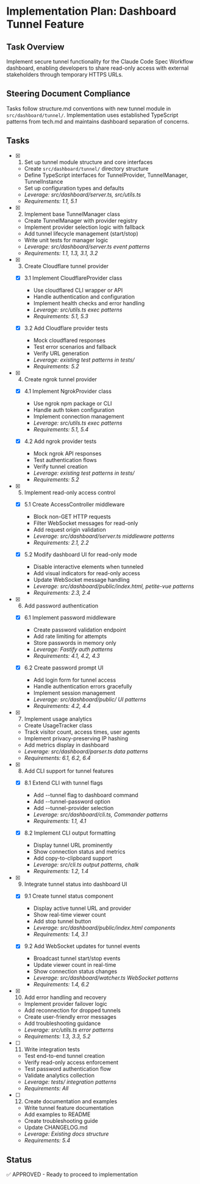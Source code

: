 # Implementation Plan: Dashboard Tunnel Feature

## Task Overview
Implement secure tunnel functionality for the Claude Code Spec Workflow dashboard, enabling developers to share read-only access with external stakeholders through temporary HTTPS URLs.

## Steering Document Compliance
Tasks follow structure.md conventions with new tunnel module in `src/dashboard/tunnel/`. Implementation uses established TypeScript patterns from tech.md and maintains dashboard separation of concerns.

## Tasks

- [x] 1. Set up tunnel module structure and core interfaces
  - Create `src/dashboard/tunnel/` directory structure
  - Define TypeScript interfaces for TunnelProvider, TunnelManager, TunnelInstance
  - Set up configuration types and defaults
  - _Leverage: src/dashboard/server.ts, src/utils.ts_
  - _Requirements: 1.1, 5.1_

- [x] 2. Implement base TunnelManager class
  - Create TunnelManager with provider registry
  - Implement provider selection logic with fallback
  - Add tunnel lifecycle management (start/stop)
  - Write unit tests for manager logic
  - _Leverage: src/dashboard/server.ts event patterns_
  - _Requirements: 1.1, 1.3, 3.1, 3.2_

- [x] 3. Create Cloudflare tunnel provider
  - [x] 3.1 Implement CloudflareProvider class
    - Use cloudflared CLI wrapper or API
    - Handle authentication and configuration
    - Implement health checks and error handling
    - _Leverage: src/utils.ts exec patterns_
    - _Requirements: 5.1, 5.3_
  
  - [x] 3.2 Add Cloudflare provider tests
    - Mock cloudflared responses
    - Test error scenarios and fallback
    - Verify URL generation
    - _Leverage: existing test patterns in tests/_
    - _Requirements: 5.2_

- [x] 4. Create ngrok tunnel provider
  - [x] 4.1 Implement NgrokProvider class
    - Use ngrok npm package or CLI
    - Handle auth token configuration
    - Implement connection management
    - _Leverage: src/utils.ts exec patterns_
    - _Requirements: 5.1, 5.4_
  
  - [x] 4.2 Add ngrok provider tests
    - Mock ngrok API responses
    - Test authentication flows
    - Verify tunnel creation
    - _Leverage: existing test patterns in tests/_
    - _Requirements: 5.2_

- [x] 5. Implement read-only access control
  - [x] 5.1 Create AccessController middleware
    - Block non-GET HTTP requests
    - Filter WebSocket messages for read-only
    - Add request origin validation
    - _Leverage: src/dashboard/server.ts middleware patterns_
    - _Requirements: 2.1, 2.2_
  
  - [x] 5.2 Modify dashboard UI for read-only mode
    - Disable interactive elements when tunneled
    - Add visual indicators for read-only access
    - Update WebSocket message handling
    - _Leverage: src/dashboard/public/index.html, petite-vue patterns_
    - _Requirements: 2.3, 2.4_

- [x] 6. Add password authentication
  - [x] 6.1 Implement password middleware
    - Create password validation endpoint
    - Add rate limiting for attempts
    - Store passwords in memory only
    - _Leverage: Fastify auth patterns_
    - _Requirements: 4.1, 4.2, 4.3_
  
  - [x] 6.2 Create password prompt UI
    - Add login form for tunnel access
    - Handle authentication errors gracefully
    - Implement session management
    - _Leverage: src/dashboard/public/ UI patterns_
    - _Requirements: 4.2, 4.4_

- [x] 7. Implement usage analytics
  - Create UsageTracker class
  - Track visitor count, access times, user agents
  - Implement privacy-preserving IP hashing
  - Add metrics display in dashboard
  - _Leverage: src/dashboard/parser.ts data patterns_
  - _Requirements: 6.1, 6.2, 6.4_

- [x] 8. Add CLI support for tunnel features
  - [x] 8.1 Extend CLI with tunnel flags
    - Add --tunnel flag to dashboard command
    - Add --tunnel-password option
    - Add --tunnel-provider selection
    - _Leverage: src/dashboard/cli.ts, Commander patterns_
    - _Requirements: 1.1, 4.1_
  
  - [x] 8.2 Implement CLI output formatting
    - Display tunnel URL prominently
    - Show connection status and metrics
    - Add copy-to-clipboard support
    - _Leverage: src/cli.ts output patterns, chalk_
    - _Requirements: 1.2, 1.4_

- [x] 9. Integrate tunnel status into dashboard UI
  - [x] 9.1 Create tunnel status component
    - Display active tunnel URL and provider
    - Show real-time viewer count
    - Add stop tunnel button
    - _Leverage: src/dashboard/public/index.html components_
    - _Requirements: 1.4, 3.1_
  
  - [x] 9.2 Add WebSocket updates for tunnel events
    - Broadcast tunnel start/stop events
    - Update viewer count in real-time
    - Show connection status changes
    - _Leverage: src/dashboard/watcher.ts WebSocket patterns_
    - _Requirements: 1.4, 6.2_

- [x] 10. Add error handling and recovery
  - Implement provider failover logic
  - Add reconnection for dropped tunnels
  - Create user-friendly error messages
  - Add troubleshooting guidance
  - _Leverage: src/utils.ts error patterns_
  - _Requirements: 1.3, 3.3, 5.2_

- [ ] 11. Write integration tests
  - Test end-to-end tunnel creation
  - Verify read-only access enforcement
  - Test password authentication flow
  - Validate analytics collection
  - _Leverage: tests/ integration patterns_
  - _Requirements: All_

- [ ] 12. Create documentation and examples
  - Write tunnel feature documentation
  - Add examples to README
  - Create troubleshooting guide
  - Update CHANGELOG.md
  - _Leverage: Existing docs structure_
  - _Requirements: 5.4_

## Status

✅ APPROVED - Ready to proceed to implementation